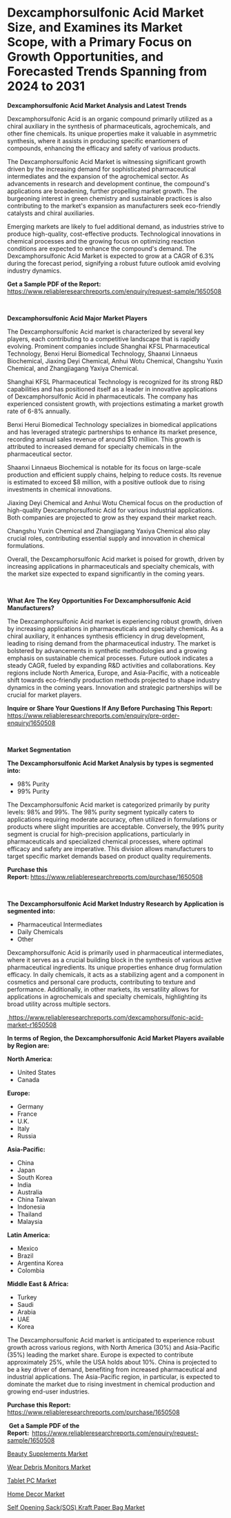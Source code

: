 <p><h1>Dexcamphorsulfonic Acid Market Size, and Examines its Market Scope, with a Primary Focus on Growth Opportunities, and Forecasted Trends Spanning from 2024 to 2031</h1></p><p><strong>Dexcamphorsulfonic Acid Market Analysis and Latest Trends</strong></p>
<p><p>Dexcamphorsulfonic Acid is an organic compound primarily utilized as a chiral auxiliary in the synthesis of pharmaceuticals, agrochemicals, and other fine chemicals. Its unique properties make it valuable in asymmetric synthesis, where it assists in producing specific enantiomers of compounds, enhancing the efficacy and safety of various products.</p><p>The Dexcamphorsulfonic Acid Market is witnessing significant growth driven by the increasing demand for sophisticated pharmaceutical intermediates and the expansion of the agrochemical sector. As advancements in research and development continue, the compound's applications are broadening, further propelling market growth. The burgeoning interest in green chemistry and sustainable practices is also contributing to the market's expansion as manufacturers seek eco-friendly catalysts and chiral auxiliaries. </p><p>Emerging markets are likely to fuel additional demand, as industries strive to produce high-quality, cost-effective products. Technological innovations in chemical processes and the growing focus on optimizing reaction conditions are expected to enhance the compound's demand. The Dexcamphorsulfonic Acid Market is expected to grow at a CAGR of 6.3% during the forecast period, signifying a robust future outlook amid evolving industry dynamics.</p></p>
<p><strong>Get a Sample PDF of the Report:&nbsp;</strong> <a href="https://www.reliableresearchreports.com/enquiry/request-sample/1650508?utm_campaign=11&utm_medium=2&utm_source=Github&utm_content=ia&utm_term=16122024&utm_id=dexcamphorsulfonic-acid">https://www.reliableresearchreports.com/enquiry/request-sample/1650508</a></p>
<p>&nbsp;</p>
<p><strong>Dexcamphorsulfonic Acid Major Market Players</strong></p>
<p><p>The Dexcamphorsulfonic Acid market is characterized by several key players, each contributing to a competitive landscape that is rapidly evolving. Prominent companies include Shanghai KFSL Pharmaceutical Technology, Benxi Herui Biomedical Technology, Shaanxi Linnaeus Biochemical, Jiaxing Deyi Chemical, Anhui Wotu Chemical, Changshu Yuxin Chemical, and Zhangjiagang Yaxiya Chemical. </p><p>Shanghai KFSL Pharmaceutical Technology is recognized for its strong R&D capabilities and has positioned itself as a leader in innovative applications of Dexcamphorsulfonic Acid in pharmaceuticals. The company has experienced consistent growth, with projections estimating a market growth rate of 6-8% annually.</p><p>Benxi Herui Biomedical Technology specializes in biomedical applications and has leveraged strategic partnerships to enhance its market presence, recording annual sales revenue of around $10 million. This growth is attributed to increased demand for specialty chemicals in the pharmaceutical sector.</p><p>Shaanxi Linnaeus Biochemical is notable for its focus on large-scale production and efficient supply chains, helping to reduce costs. Its revenue is estimated to exceed $8 million, with a positive outlook due to rising investments in chemical innovations.</p><p>Jiaxing Deyi Chemical and Anhui Wotu Chemical focus on the production of high-quality Dexcamphorsulfonic Acid for various industrial applications. Both companies are projected to grow as they expand their market reach.</p><p>Changshu Yuxin Chemical and Zhangjiagang Yaxiya Chemical also play crucial roles, contributing essential supply and innovation in chemical formulations. </p><p>Overall, the Dexcamphorsulfonic Acid market is poised for growth, driven by increasing applications in pharmaceuticals and specialty chemicals, with the market size expected to expand significantly in the coming years.</p></p>
<p>&nbsp;</p>
<p><strong>What Are The Key Opportunities For Dexcamphorsulfonic Acid Manufacturers?</strong></p>
<p><p>The Dexcamphorsulfonic Acid market is experiencing robust growth, driven by increasing applications in pharmaceuticals and specialty chemicals. As a chiral auxiliary, it enhances synthesis efficiency in drug development, leading to rising demand from the pharmaceutical industry. The market is bolstered by advancements in synthetic methodologies and a growing emphasis on sustainable chemical processes. Future outlook indicates a steady CAGR, fueled by expanding R&D activities and collaborations. Key regions include North America, Europe, and Asia-Pacific, with a noticeable shift towards eco-friendly production methods projected to shape industry dynamics in the coming years. Innovation and strategic partnerships will be crucial for market players.</p></p>
<p><strong>Inquire or Share Your Questions If Any Before Purchasing This Report:</strong> <a href="https://www.reliableresearchreports.com/enquiry/pre-order-enquiry/1650508?utm_campaign=11&utm_medium=2&utm_source=Github&utm_content=ia&utm_term=16122024&utm_id=dexcamphorsulfonic-acid">https://www.reliableresearchreports.com/enquiry/pre-order-enquiry/1650508</a></p>
<p>&nbsp;</p>
<p><strong>Market Segmentation</strong></p>
<p><strong>The Dexcamphorsulfonic Acid Market Analysis by types is segmented into:</strong></p>
<p><ul><li>98% Purity</li><li>99% Purity</li></ul></p>
<p><p>The Dexcamphorsulfonic Acid market is categorized primarily by purity levels: 98% and 99%. The 98% purity segment typically caters to applications requiring moderate accuracy, often utilized in formulations or products where slight impurities are acceptable. Conversely, the 99% purity segment is crucial for high-precision applications, particularly in pharmaceuticals and specialized chemical processes, where optimal efficacy and safety are imperative. This division allows manufacturers to target specific market demands based on product quality requirements.</p></p>
<p><strong>Purchase this Report:&nbsp;</strong><a href="https://www.reliableresearchreports.com/purchase/1650508?utm_campaign=11&utm_medium=2&utm_source=Github&utm_content=ia&utm_term=16122024&utm_id=dexcamphorsulfonic-acid">https://www.reliableresearchreports.com/purchase/1650508</a></p>
<p>&nbsp;</p>
<p><strong>The Dexcamphorsulfonic Acid Market Industry Research by Application is segmented into:</strong></p>
<p><ul><li>Pharmaceutical Intermediates</li><li>Daily Chemicals</li><li>Other</li></ul></p>
<p><p>Dexcamphorsulfonic Acid is primarily used in pharmaceutical intermediates, where it serves as a crucial building block in the synthesis of various active pharmaceutical ingredients. Its unique properties enhance drug formulation efficacy. In daily chemicals, it acts as a stabilizing agent and a component in cosmetics and personal care products, contributing to texture and performance. Additionally, in other markets, its versatility allows for applications in agrochemicals and specialty chemicals, highlighting its broad utility across multiple sectors.</p></p>
<p><a href="https://www.reliableresearchreports.com/dexcamphorsulfonic-acid-market-r1650508?utm_campaign=11&utm_medium=2&utm_source=Github&utm_content=ia&utm_term=16122024&utm_id=dexcamphorsulfonic-acid">&nbsp;https://www.reliableresearchreports.com/dexcamphorsulfonic-acid-market-r1650508</a></p>
<p><strong>In terms of Region, the Dexcamphorsulfonic Acid Market Players available by Region are:</strong></p>
<p>
    <p> <strong> North America: </strong>
        <ul>
            <li>United States</li>
            <li>Canada</li>
        </ul>
        </p> 
    <p> <strong> Europe: </strong>
        <ul>
            <li>Germany</li>
            <li>France</li>
            <li>U.K.</li>
            <li>Italy</li>
            <li>Russia</li>
        </ul>
        </p> 
    <p> <strong> Asia-Pacific: </strong>
        <ul>
            <li>China</li>
            <li>Japan</li>
            <li>South Korea</li>
            <li>India</li>
            <li>Australia</li>
            <li>China Taiwan</li>
            <li>Indonesia</li>
            <li>Thailand</li>
            <li>Malaysia</li>
        </ul>
        </p> 
    <p> <strong> Latin America: </strong>
        <ul>
            <li>Mexico</li>
            <li>Brazil</li>
            <li>Argentina Korea</li>
            <li>Colombia</li>
        </ul>
        </p> 
    <p> <strong> Middle East & Africa: </strong>
        <ul>
            <li>Turkey</li>
            <li>Saudi</li>
            <li>Arabia</li>
            <li>UAE</li>
            <li>Korea</li>
        </ul>
    </p>
    </p>
<p><p>The Dexcamphorsulfonic Acid market is anticipated to experience robust growth across various regions, with North America (30%) and Asia-Pacific (35%) leading the market share. Europe is expected to contribute approximately 25%, while the USA holds about 10%. China is projected to be a key driver of demand, benefiting from increased pharmaceutical and industrial applications. The Asia-Pacific region, in particular, is expected to dominate the market due to rising investment in chemical production and growing end-user industries.</p></p>
<p><strong>Purchase this Report: </strong><a href="https://www.reliableresearchreports.com/purchase/1650508?utm_campaign=11&utm_medium=2&utm_source=Github&utm_content=ia&utm_term=16122024&utm_id=dexcamphorsulfonic-acid">https://www.reliableresearchreports.com/purchase/1650508</a></p>
<p>&nbsp;<strong>Get a Sample PDF of the Report:&nbsp;&nbsp;</strong><a href="https://www.reliableresearchreports.com/enquiry/request-sample/1650508?utm_campaign=11&utm_medium=2&utm_source=Github&utm_content=ia&utm_term=16122024&utm_id=dexcamphorsulfonic-acid">https://www.reliableresearchreports.com/enquiry/request-sample/1650508</a></p>
<p><strong></strong></p>
<p><p><a href="https://www.linkedin.com/pulse/beauty-supplements-market-size-forecast-from-2024-2031-growth-ayxxe?utm_campaign=11&utm_medium=2&utm_source=Github&utm_content=ia&utm_term=16122024&utm_id=dexcamphorsulfonic-acid">Beauty Supplements Market</a></p><p><a href="https://github.com/gukenneth26571/Market-Research-Report-List-1/blob/main/wear-debris-monitors-market.md?utm_campaign=11&utm_medium=2&utm_source=Github&utm_content=ia&utm_term=16122024&utm_id=dexcamphorsulfonic-acid">Wear Debris Monitors Market</a></p><p><a href="https://www.linkedin.com/pulse/tablet-pc-market-research-report-2024-2031-market-sway-3ygte?utm_campaign=11&utm_medium=2&utm_source=Github&utm_content=ia&utm_term=16122024&utm_id=dexcamphorsulfonic-acid">Tablet PC Market</a></p><p><a href="https://www.linkedin.com/pulse/home-decor-market-forecasted-types-applications-growing-cagr-m0zqe?utm_campaign=11&utm_medium=2&utm_source=Github&utm_content=ia&utm_term=16122024&utm_id=dexcamphorsulfonic-acid">Home Decor Market</a></p><p><a href="https://github.com/ChiragRp1/Market-Research-Report-List-6/blob/main/self-opening-sacksos-kraft-paper-bag-market.md?utm_campaign=11&utm_medium=2&utm_source=Github&utm_content=ia&utm_term=16122024&utm_id=dexcamphorsulfonic-acid">Self Opening Sack(SOS) Kraft Paper Bag Market</a></p></p>